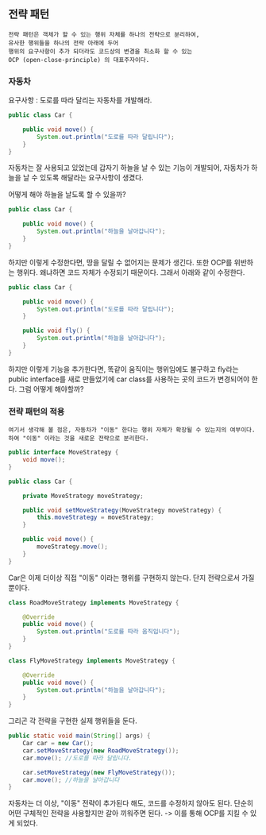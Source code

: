 ## 전략 패턴

    전략 패턴은 객체가 할 수 있는 행위 자체를 하나의 전략으로 분리하여,
    유사한 행위들을 하나의 전략 아래에 두어
    행위의 요구사항이 추가 되더라도 코드상의 변경을 최소화 할 수 있는
    OCP (open-close-principle) 의 대표주자이다.

### 자동차

요구사항 : 도로를 따라 달리는 자동차를 개발해라.

```java
public class Car {

    public void move() {
        System.out.println("도로를 따라 달립니다");
    }
}
```

자동차는 잘 사용되고 있었는데
갑자기 하늘을 날 수 있는 기능이 개발되어, 자동차가 하늘을 날 수 있도록 해달라는 요구사항이 생겼다.

어떻게 해야 하늘을 날도록 할 수 있을까?

```java
public class Car {

    public void move() {
        System.out.println("하늘을 날아갑니다");
    }
}
```

하지만 이렇게 수정한다면, 땅을 달릴 수 없어지는 문제가 생긴다.
또한 OCP를 위반하는 행위다. 왜냐하면 코드 자체가 수정되기 때문이다.
그래서 아래와 같이 수정한다.

```java
public class Car {

    public void move() {
        System.out.println("도로를 따라 달립니다");
    }

    public void fly() {
        System.out.println("하늘을 날아갑니다");
    }
}
```

하지만 이렇게 기능을 추가한다면, 똑같이 움직이는 행위임에도 불구하고 fly라는 public interface를 새로 만들었기에
car class를 사용하는 곳의 코드가 변경되어야 한다. 그럼 어떻게 해야할까?

### 전략 패턴의 적용

    여기서 생각해 볼 점은, 자동차가 "이동" 한다는 행위 자체가 확장될 수 있는지의 여부이다.
    하여 "이동" 이라는 것을 새로운 전략으로 분리한다.

```java
public interface MoveStrategy {
    void move();
}

public class Car {

    private MoveStrategy moveStrategy;

    public void setMoveStrategy(MoveStrategy moveStrategy) {
        this.moveStrategy = moveStrategy;
    }

    public void move() {
        moveStrategy.move();
    }
}
```

Car은 이제 더이상 직접 "이동" 이라는 행위를 구현하지 않는다.
단지 전략으로서 가질 뿐이다.

```java
class RoadMoveStrategy implements MoveStrategy {

    @Override
    public void move() {
        System.out.println("도로를 따라 움직입니다");
    }
}

class FlyMoveStrategy implements MoveStrategy {

    @Override
    public void move() {
        System.out.println("하늘을 날아갑니다");
    }
}
```

그리곤 각 전략을 구현한 실제 행위들을 둔다.

```java
public static void main(String[] args) {
    Car car = new Car();
    car.setMoveStrategy(new RoadMoveStrategy());
    car.move(); //도로를 따라 달립니다.

    car.setMoveStrategy(new FlyMoveStrategy());
    car.move(); //하늘을 날아갑니다
}
```

자동차는 더 이상, "이동" 전략이 추가된다 해도, 코드를 수정하지 않아도 된다.
단순히 어떤 구체적인 전략을 사용할지만 갈아 끼워주면 된다.
-> 이를 통해 OCP를 지킬 수 있게 되었다.
